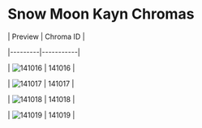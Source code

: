 # Snow Moon Kayn Chromas


| Preview | Chroma ID |

|---------|-----------|

| ![141016](https://raw.communitydragon.org/latest/plugins/rcp-be-lol-game-data/global/default/v1/champion-chroma-images/141/141016.png) | 141016 |

| ![141017](https://raw.communitydragon.org/latest/plugins/rcp-be-lol-game-data/global/default/v1/champion-chroma-images/141/141017.png) | 141017 |

| ![141018](https://raw.communitydragon.org/latest/plugins/rcp-be-lol-game-data/global/default/v1/champion-chroma-images/141/141018.png) | 141018 |

| ![141019](https://raw.communitydragon.org/latest/plugins/rcp-be-lol-game-data/global/default/v1/champion-chroma-images/141/141019.png) | 141019 |